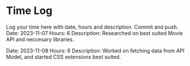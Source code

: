# Time Log
Log your time here with date, hours and description. Commit and push.
Date: 2023-11-07
Hours: 6
Description: Researched on best suited Movie API and neccesary libraries.

Date: 2023-11-08
Hours: 8
Description: Worked on fetching data from API Model, and started CSS extensions best suited.


